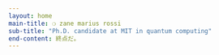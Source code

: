 ```yaml
---
layout: home
main-title: ❍ zane marius rossi
sub-title: "Ph.D. candidate at MIT in quantum computing"
end-content: 終点だ。
---
```

